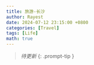```yaml
---
title: 旅游-长沙
author: Rayest
date: 2024-07-12 23:15:00 +0800
categories: [Travel]
tags: [Life]
math: true
---
```


> *待更新*
{: .prompt-tip }